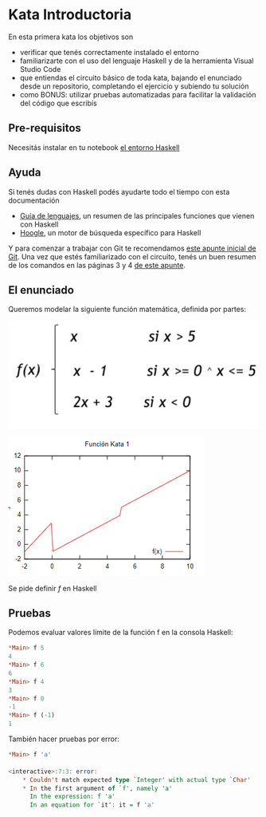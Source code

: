 # Kata Introductoria

En esta primera kata los objetivos son

- verificar que tenés correctamente instalado el entorno
- familiarizarte con el uso del lenguaje Haskell y de la herramienta Visual Studio Code
- que entiendas el circuito básico de toda kata, bajando el enunciado desde un repositorio, completando el ejercicio y subiendo tu solución
- como BONUS: utilizar pruebas automatizadas para facilitar la validación del código que escribís

## Pre-requisitos

Necesitás instalar en tu notebook [el entorno Haskell](https://github.com/pdep-utn/enunciados-miercoles-noche/blob/master/pages/entorno-haskell.md)

## Ayuda

Si tenés dudas con Haskell podés ayudarte todo el tiempo con esta documentación

- [Guía de lenguajes](https://docs.google.com/document/d/1oJ-tyQJoBtJh0kFcsV9wSUpgpopjGtoyhJdPUdjFIJQ/edit?usp=sharing), un resumen de las principales funciones que vienen con Haskell
- [Hoogle](https://www.haskell.org/hoogle/), un motor de búsqueda específico para Haskell

Y para comenzar a trabajar con Git te recomendamos [este apunte inicial de Git](https://docs.google.com/document/d/1ozqfYCwt-37stynmgAd5wJlNOFKWYQeIZoeqXpAEs0I/edit). Una vez que estés familiarizado con el circuito, tenés un buen resumen de los comandos en las páginas 3 y 4 [de este apunte](https://docs.google.com/document/d/147cqUY86wWVoJ86Ce0NoX1R78CwoCOGZtF7RugUvzFg/edit#).

## El enunciado

Queremos modelar la siguiente función matemática, definida por partes:

![image](images/definicionFuncion.png)

![image](images/graficoFuncion.png)

Se pide definir _f_ en Haskell

## Pruebas

Podemos evaluar valores límite de la función f en la consola Haskell:

```hs
*Main> f 5
4
*Main> f 6
6
*Main> f 4
3
*Main> f 0
-1
*Main> f (-1)
1
```

También hacer pruebas por error:

```hs
*Main> f 'a'

<interactive>:7:3: error:
    * Couldn't match expected type `Integer' with actual type `Char'
    * In the first argument of `f', namely 'a'
      In the expression: f 'a'
      In an equation for `it': it = f 'a'
```

